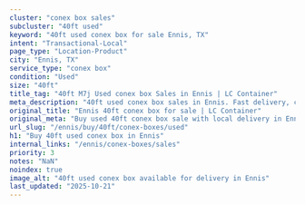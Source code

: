 ```yaml
---
cluster: "conex box sales"
subcluster: "40ft used"
keyword: "40ft used conex box for sale Ennis, TX"
intent: "Transactional-Local"
page_type: "Location-Product"
city: "Ennis, TX"
service_type: "conex box"
condition: "Used"
size: "40ft"
title_tag: "40ft M7j Used conex box Sales in Ennis | LC Container"
meta_description: "40ft used conex box sales in Ennis. Fast delivery, competitive pricing. Serving conex boxes area. Quote ID: OS0. Call (214) 524-4168 for your free quote today."
original_title: "Ennis 40ft conex box for sale | LC Container"
original_meta: "Buy used 40ft conex box sale with local delivery in Ennis, TX. LC Container — local Since 2003. Request a fast quote today."
url_slug: "/ennis/buy/40ft/conex-boxes/used"
h1: "Buy 40ft used conex box in Ennis"
internal_links: "/ennis/conex-boxes/sales"
priority: 3
notes: "NaN"
noindex: true
image_alt: "40ft used conex box available for delivery in Ennis"
last_updated: "2025-10-21"
---
```


<!-- TODO: Add unique city/inventory copy, images, and internal links here. -->
